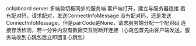 cclipboard server 
多端剪切板同步的服务端
客户端打开，建立与服务器连接
若有配对码，请求配对，发送ConnectInfoMessage
没有配对码，还是发送ConnectInfoMessage，但是pairCode是None，请求服务端分配一个配对码
连接存活检测，若一分钟内没有数据交互则断开连接（心跳包首先由客户端发送，服务端收到心跳包后立即回复心跳包）